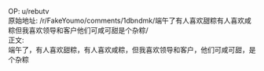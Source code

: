 
OP: u/rebutv  
原始地址: /r/FakeYoumo/comments/1dbndmk/端午了有人喜欢甜粽有人喜欢咸粽但我喜欢领导和客户他们可咸可甜是个杂粽/  
正文:  
端午了，有人喜欢甜粽，有人喜欢咸粽，但我喜欢领导和客户，他们可咸可甜，是个杂粽  

